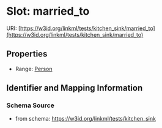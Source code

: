 # Slot: married_to

URI: [https://w3id.org/linkml/tests/kitchen_sink/married_to](https://w3id.org/linkml/tests/kitchen_sink/married_to)



<!-- no inheritance hierarchy -->


## Properties

 * Range: [Person](Person.md)



## Identifier and Mapping Information







### Schema Source


* from schema: https://w3id.org/linkml/tests/kitchen_sink



